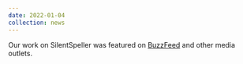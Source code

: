 ```yaml
---
date: 2022-01-04
collection: news
---
```

Our work on SilentSpeller was featured on [BuzzFeed](https://www.buzzfeednews.com/article/richardnieva/google-glass-creator-is-experimenting-with-a-smart-retainer) and other media outlets.